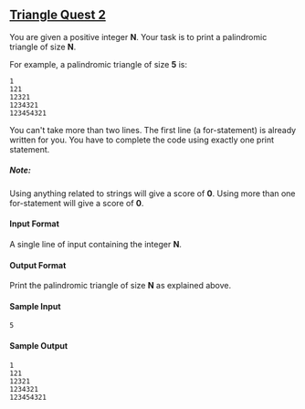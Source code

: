 ## **[Triangle Quest 2](https://www.hackerrank.com/challenges/triangle-quest-2)** 
You are given a positive integer **N**.
Your task is to print a palindromic triangle of size **N**.

For example, a palindromic triangle of size **5** is:

```
1
121
12321
1234321
123454321
```
You can't take more than two lines. The first line (a for-statement) is already written for you.
You have to complete the code using exactly one print statement.

##### Note:

Using anything related to strings will give a score of **0**.
Using more than one for-statement will give a score of **0**.

#### Input Format

A single line of input containing the integer **N**.


#### Output Format

Print the palindromic triangle of size **N** as explained above.

#### Sample Input

```
5
```

#### Sample Output

```
1
121
12321
1234321
123454321
```